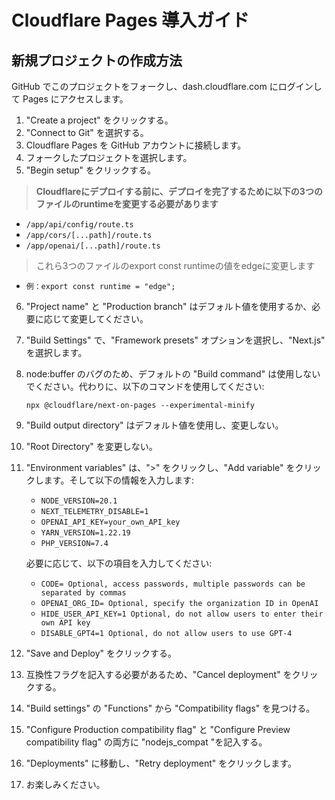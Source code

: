 # Cloudflare Pages 導入ガイド

## 新規プロジェクトの作成方法
GitHub でこのプロジェクトをフォークし、dash.cloudflare.com にログインして Pages にアクセスします。

1. "Create a project" をクリックする。
2. "Connect to Git" を選択する。
3. Cloudflare Pages を GitHub アカウントに接続します。
4. フォークしたプロジェクトを選択します。
5. "Begin setup" をクリックする。
>**Cloudflareにデプロイする前に、デプロイを完了するために以下の3つのファイルのruntimeを変更する必要があります**
   - `/app/api/config/route.ts`
   - `/app/cors/[...path]/route.ts`
   - `/app/openai/[...path]/route.ts`
>これら3つのファイルのexport const runtimeの値をedgeに変更します

   - `例：export const runtime = "edge";`
6. "Project name" と "Production branch" はデフォルト値を使用するか、必要に応じて変更してください。
7. "Build Settings" で、"Framework presets" オプションを選択し、"Next.js" を選択します。
8. node:buffer のバグのため、デフォルトの "Build command" は使用しないでください。代わりに、以下のコマンドを使用してください:
    ```
    npx @cloudflare/next-on-pages --experimental-minify
    ```
9. "Build output directory" はデフォルト値を使用し、変更しない。
10. "Root Directory" を変更しない。
11. "Environment variables" は、">" をクリックし、"Add variable" をクリックします。そして以下の情報を入力します:
    - `NODE_VERSION=20.1`
    - `NEXT_TELEMETRY_DISABLE=1`
    - `OPENAI_API_KEY=your_own_API_key`
    - `YARN_VERSION=1.22.19`
    - `PHP_VERSION=7.4`

    必要に応じて、以下の項目を入力してください:

    - `CODE= Optional, access passwords, multiple passwords can be separated by commas`
    - `OPENAI_ORG_ID= Optional, specify the organization ID in OpenAI`
    - `HIDE_USER_API_KEY=1 Optional, do not allow users to enter their own API key`
    - `DISABLE_GPT4=1 Optional, do not allow users to use GPT-4`

12. "Save and Deploy" をクリックする。
13. 互換性フラグを記入する必要があるため、"Cancel deployment" をクリックする。
14. "Build settings" の "Functions" から "Compatibility flags" を見つける。
15. "Configure Production compatibility flag" と "Configure Preview compatibility flag" の両方に "nodejs_compat "を記入する。
16. "Deployments" に移動し、"Retry deployment" をクリックします。
17. お楽しみください。
